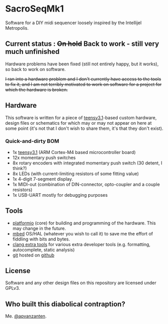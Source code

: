 # SacroSeqMk1
Software for a DIY midi sequencer loosely inspired by the Intellijel Metropolis.

## Current status : ~~On hold~~ Back to work - still very much unfinished
Hardware problems have been fixed (still not entirely happy, but it works), so back to work on software.

~~I ran into a hardware problem and I don't currently have access to the tools to fix it, and I am not terribly motivated to work on software for a project for which the hardware is broken.~~

## Hardware
This software is written for a piece of [teensy3.1](https://www.pjrc.com/teensy/teensy31.html)-based custom hardware, design files or schematics for which may or may not appear on here at some point (it's not that I don't wish to share them, it's that they don't exist).

### Quick-and-dirty BOM
* 1x [teensy3.1](https://www.pjrc.com/teensy/teensy31.html) (ARM Cortex-M4 based microcontroller board)
* 12x momentary push switches
* 8x rotary encoders with integrated momentary push switch (30 detent, I think?)
* 8x LEDs (with current-limiting resistors of some fitting value)
* 1x 4-digit 7-segment display.
* 1x MIDI-out (combination of DIN-connector, opto-coupler and a couple resistors)
* 1x USB-UART mostly for debugging purposes

## Tools
* [platformio](http://www.platformio.org) (core) for building and programming of the hardware. This may change in the future.
* [mbed](http://os.mbed.org) OS/HAL (whatever you wish to call it) to save me the effort of fiddling with bits and bytes.
* [clang extra tools](http://clang.llvm.org/extra/) for various extra developer tools (e.g. formatting, autocomplete, static analysis)
* [git](http://www.git-scm.com) hosted on [github](http://www.github.com)

## License
Software and any other design files on this repository are licensed under GPLv3.

## Who built this diabolical contraption?
Me. [@apvanzanten](http://www.github.com/apvanzanten).
